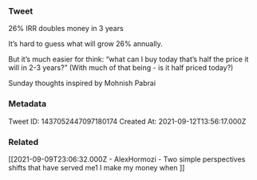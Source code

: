 ### Tweet
26% IRR doubles money in 3 years

It’s hard to guess what will grow 26% annually.

But it’s much easier for think: “what can I buy today that’s half the price it will in 2-3 years?” (With much of that being - is it half priced today?)

Sunday thoughts inspired by Mohnish Pabrai

### Metadata
Tweet ID: 1437052447097180174
Created At: 2021-09-12T13:56:17.000Z

### Related
[[2021-09-09T23:06:32.000Z - AlexHormozi - Two simple perspectives shifts that have served me1 I make my money when ]]


